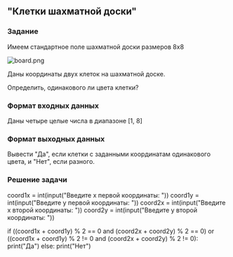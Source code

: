 ## "Клетки шахматной доски"

### Задание

Имеем стандартное поле шахматной доски размеров 8x8

![board.png](img/board.png)

Даны координаты двух клеток на шахматной доске.

Определить, одинакового ли цвета клетки?

### Формат входных данных

Даны четыре целые числа в диапазоне [1, 8]

### Формат выходных данных

Вывести "Да", если клетки с заданными координатам одинакового цвета, и "Нет", если разного.

### Решение задачи

coord1x = int(input("Введите x первой координаты: "))
coord1y = int(input("Введите y первой координаты: "))
coord2x = int(input("Введите x второй координаты: "))
coord2y = int(input("Введите y второй координаты: "))

if ((coord1x + coord1y) % 2 == 0 and (coord2x + coord2y) % 2 == 0) or ((coord1x + coord1y) % 2 != 0 and (coord2x + coord2y) % 2 != 0):
    print("Да")
else:
    print("Нет")
